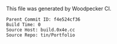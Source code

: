   This file was generated by Woodpecker CI.
  ```
  Parent Commit ID: f4e524cf36
  Build Time: 0
  Source Host: build.0x4e.cc
  Source Repo: tin/Portfolio
  ```
